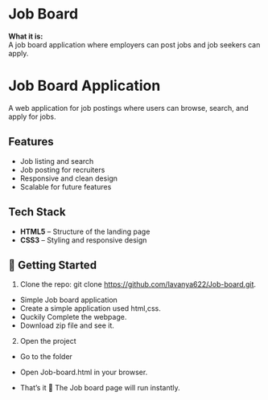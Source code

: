 # Job Board  

 **What it is:**  
  A job board application where employers can post jobs and job seekers can apply.  

# Job Board Application

A web application for job postings where users can browse, search, and apply for jobs.

## Features
- Job listing and search
- Job posting for recruiters
- Responsive and clean design
- Scalable for future features
  
## Tech Stack
- **HTML5** – Structure of the landing page  
- **CSS3** – Styling and responsive design 

## 🚀 Getting Started
1. Clone the repo:
   git clone https://github.com/lavanya622/Job-board.git.
- Simple Job board application
- Create a simple application used html,css.
- Quckily Complete the webpage.
- Download zip file and see it.
  
2. Open the project

  - Go to the folder

  - Open Job-board.html in your browser.

  - That’s it 🎉 The Job board page will run instantly.
   

